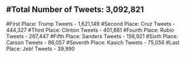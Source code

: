 #Total Number of Tweets: 3,092,821 
---
#First Place: Trump Tweets - 1,621,149
#Second Place: Cruz Tweets - 444,327
#Third Place: Clinton Tweets - 401,881
#Fourth Place: Rubio Tweets - 267,447
#Fifth Place: Sanders Tweets - 156,921
#Sixth Place: Carson Tweets - 86,057
#Seventh Place: Kasich Tweets - 75,056
#Last Place: Jeb! Tweets - 39,990
